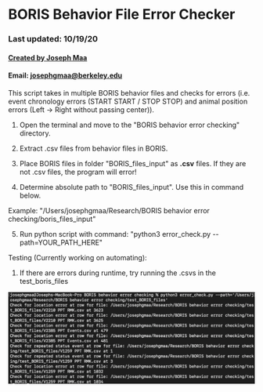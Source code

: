 # BORIS Behavior File Error Checker
### Last updated: 10/19/20

#### <ins>Created by Joseph Maa</ins>
#### Email: josephgmaa@berkeley.edu


This script takes in multiple BORIS behavior files and checks for errors (i.e. event chronology errors (START START / STOP STOP) and animal position errors (Left -> Right without passing center)).



1. Open the terminal and move to the "BORIS behavior error checking" directory.

2. Extract .csv files from behavior files in BORIS. 

3. Place BORIS files in folder "BORIS_files_input" as **.csv** files. If they are not .csv files, the program will error! 

4. Determine absolute path to "BORIS_files_input". Use this in command below. 

Example:
"/Users/josephgmaa/Research/BORIS behavior error checking/boris_files_input"

5. Run python script with command: "python3 error_check.py --path=YOUR_PATH_HERE"

Testing (Currently working on automating):

1. If there are errors during runtime, try running the .csvs in the test_boris_files

![](errors.png)
